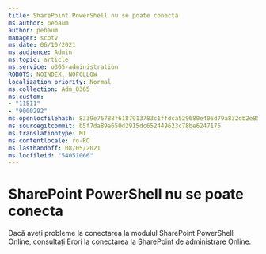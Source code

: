 ```yaml
---
title: SharePoint PowerShell nu se poate conecta
ms.author: pebaum
author: pebaum
manager: scotv
ms.date: 06/10/2021
ms.audience: Admin
ms.topic: article
ms.service: o365-administration
ROBOTS: NOINDEX, NOFOLLOW
localization_priority: Normal
ms.collection: Adm_O365
ms.custom:
- "11511"
- "9000292"
ms.openlocfilehash: 8339e76788f6187913783c1ffdca529680e406d79a832db2e85daf73461f56df
ms.sourcegitcommit: b5f7da89a650d2915dc652449623c78be6247175
ms.translationtype: MT
ms.contentlocale: ro-RO
ms.lasthandoff: 08/05/2021
ms.locfileid: "54051066"
---
```

# <a name="sharepoint-powershell-unable-to-connect"></a>SharePoint PowerShell nu se poate conecta

Dacă aveți probleme la conectarea la modulul SharePoint PowerShell Online, consultați Erori la conectarea [la SharePoint de administrare Online.](/sharepoint/troubleshoot/administration/errors-connecting-to-management-shell)